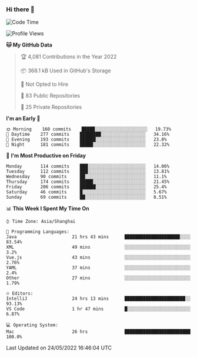 ### Hi there 👋

<!--
**qbosen/qbosen** is a ✨ _special_ ✨ repository because its `README.md` (this file) appears on your GitHub profile.

Here are some ideas to get you started:

- 🔭 I’m currently working on ...
- 🌱 I’m currently learning ...
- 👯 I’m looking to collaborate on ...
- 🤔 I’m looking for help with ...
- 💬 Ask me about ...
- 📫 How to reach me: ...
- 😄 Pronouns: ...
- ⚡ Fun fact: ...
-->

<!--START_SECTION:waka-->
![Code Time](http://img.shields.io/badge/Code%20Time-0%20secs-blue)

![Profile Views](http://img.shields.io/badge/Profile%20Views-7-blue)

**🐱 My GitHub Data** 

> 🏆 4,081 Contributions in the Year 2022
 > 
> 📦 368.1 kB Used in GitHub's Storage 
 > 
> 🚫 Not Opted to Hire
 > 
> 📜 83 Public Repositories 
 > 
> 🔑 25 Private Repositories  
 > 
**I'm an Early 🐤** 

```text
🌞 Morning    160 commits    █████░░░░░░░░░░░░░░░░░░░░   19.73% 
🌆 Daytime    277 commits    ████████░░░░░░░░░░░░░░░░░   34.16% 
🌃 Evening    193 commits    ██████░░░░░░░░░░░░░░░░░░░   23.8% 
🌙 Night      181 commits    █████░░░░░░░░░░░░░░░░░░░░   22.32%

```
📅 **I'm Most Productive on Friday** 

```text
Monday       114 commits    ███░░░░░░░░░░░░░░░░░░░░░░   14.06% 
Tuesday      112 commits    ███░░░░░░░░░░░░░░░░░░░░░░   13.81% 
Wednesday    90 commits     ██░░░░░░░░░░░░░░░░░░░░░░░   11.1% 
Thursday     174 commits    █████░░░░░░░░░░░░░░░░░░░░   21.45% 
Friday       206 commits    ██████░░░░░░░░░░░░░░░░░░░   25.4% 
Saturday     46 commits     █░░░░░░░░░░░░░░░░░░░░░░░░   5.67% 
Sunday       69 commits     ██░░░░░░░░░░░░░░░░░░░░░░░   8.51%

```


📊 **This Week I Spent My Time On** 

```text
⌚︎ Time Zone: Asia/Shanghai

💬 Programming Languages: 
Java                     21 hrs 43 mins      █████████████████████░░░░   83.54% 
XML                      49 mins             ░░░░░░░░░░░░░░░░░░░░░░░░░   3.2% 
Vue.js                   43 mins             ░░░░░░░░░░░░░░░░░░░░░░░░░   2.76% 
YAML                     37 mins             ░░░░░░░░░░░░░░░░░░░░░░░░░   2.4% 
Other                    27 mins             ░░░░░░░░░░░░░░░░░░░░░░░░░   1.79%

🔥 Editors: 
IntelliJ                 24 hrs 13 mins      ███████████████████████░░   93.13% 
VS Code                  1 hr 47 mins        █░░░░░░░░░░░░░░░░░░░░░░░░   6.87%

💻 Operating System: 
Mac                      26 hrs              █████████████████████████   100.0%

```


 Last Updated on 24/05/2022 16:46:04 UTC
<!--END_SECTION:waka-->
